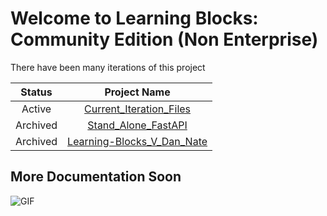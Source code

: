 # Welcome to Learning Blocks: Community Edition (Non Enterprise)

There have been many iterations of this project
<table>
  <thead>
    <tr>
      <th style="text-align: center;">Status</th>
      <th style="text-align: center;">Project Name</th>
    </tr>
  </thead>
  <tbody>
        <tr>
      <td style="text-align: center;">Active</td>
      <td style="text-align: center;">
         <a href="https://github.com/code4sac/learning-blocks/tree/main/LB_Community_Edition_Non_Enterprise/Current_Iteration_Files)">Current_Iteration_Files</a>
      </td>
    </tr>
    <tr>
      <td style="text-align: center;">Archived</td>
      <td style="text-align: center;">
        <a href="https://github.com/code4sac/learning-blocks/tree/main/LB_Community_Edition_Non_Enterprise/Past_iterations/Stand_Alone_FastAPI">Stand_Alone_FastAPI</a>
      </td>
    </tr>
    <tr>
      <td style="text-align: center;">Archived</td>
      <td style="text-align: center;">
        <a href="https://github.com/code4sac/learning-blocks/tree/main/LB_Community_Edition_Non_Enterprise/Past_iterations/learning-blocks_V_Dan_Nate"> Learning-Blocks_V_Dan_Nate</a>
      </td>
    </tr>
  </tbody>
</table>


## More Documentation Soon

<img align="center" alt="GIF" src="https://i.pinimg.com/originals/e4/26/70/e426702edf874b181aced1e2fa5c6cde.gif" />
